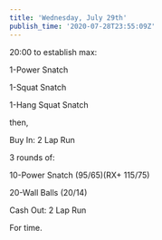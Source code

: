 ```yaml
---
title: 'Wednesday, July 29th'
publish_time: '2020-07-28T23:55:09Z'
---
```


20:00 to establish max:

1-Power Snatch

1-Squat Snatch

1-Hang Squat Snatch

then,

Buy In: 2 Lap Run

3 rounds of:

10-Power Snatch (95/65)(RX+ 115/75)

20-Wall Balls (20/14)

Cash Out: 2 Lap Run

For time.
